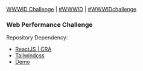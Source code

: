 [WWWID Challenge](https://medium.com/wwwid/tantangan-web-developer-untuk-membuat-aplikasi-web-bisa-digunakan-kurang-dari-5-detik-70bb7431741d) | [#WWWID](https://github.com/topics/wwwid) | [#WWWIDchallenge](https://github.com/topics/wwwidchallenge)

### Web Performance Challenge
Repository Dependency:
- [ReactJS | CRA](https://github.com/facebook/create-react-app)
- [Tailwindcss](https://github.com/ri7nz/tailwindcss)
- [Demo](http://ray7-175908.firebaseapp.com/)
